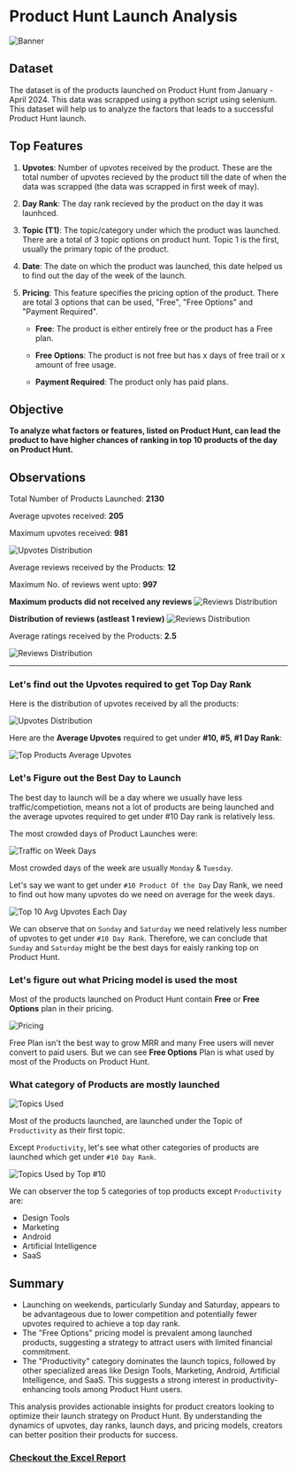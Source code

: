 # Product Hunt Launch Analysis

![Banner](/images/ph_banner.png)

## Dataset
The dataset is of the products launched on Product Hunt from January - April 2024. This data was scrapped using a python script using selenium. This dataset will help us to analyze the factors that leads to a successful Product Hunt launch.

## Top Features

1. **Upvotes**: Number of upvotes received by the product. These are the total number of upvotes recieved by the product till the date of when the data was scrapped (the data was scrapped in first week of may).

2. **Day Rank**: The day rank recieved by the product on the day it was launhced.

3. **Topic (T1)**: The topic/category under which the product was launched. There are a total of 3 topic options on product hunt. Topic 1 is the first, usually the primary topic of the product.

4. **Date**: The date on which the product was launched, this date helped us to find out the day of the week of the launch.

5. **Pricing**: This feature specifies the pricing option of the product. There are total 3 options that can be used, "Free", "Free Options" and "Payment Required".

    - **Free**: The product is either entirely free or the product has a Free plan.

    - **Free Options**: The product is not free but has x days of free trail or x amount of free usage.

    - **Payment Required**: The product only has paid plans.


## Objective

**To analyze what factors or features, listed on Product Hunt, can lead the product to have higher chances of ranking in top 10 products of the day on Product Hunt.**

## Observations

Total Number of Products Launched: **2130**

Average upvotes received: **205**

Maximum upvotes received: **981**

![Upvotes Distribution](/images/upvotes_hist.png)

Average reviews received by the Products: **12**

Maximum No. of reviews went upto: **997** 

**Maximum products did not received any reviews**
![Reviews Distribution](/images/reviews_dist.png)

**Distribution of reviews (astleast 1 review)**
![Reviews Distribution](/images/reviews_dist_10.png)


Average ratings received by the Products: **2.5**

![Reviews Distribution](/images/rating_dist.png)

---

### Let's find out the Upvotes required to get Top Day Rank

Here is the distribution of upvotes received by all the products:

![Upvotes Distribution](/images/upvotes_hist.png)

Here are the **Average Upvotes** required to get under **#10, #5, #1 Day Rank**:

![Top Products Average Upvotes](/images/avg_upvotes_top_dayrank.png)

### Let's Figure out the Best Day to Launch

The best day to launch will be a day where we usually have less traffic/competiotion, means not a lot of products are being launched and the average upvotes required to get under #10 Day rank is relatively less.

The most crowded days of Product Launches were:

![Traffic on Week Days](/images/launches_days.png)

Most crowded days of the week are usually `Monday` & `Tuesday`.

Let's say we want to get under `#10 Product Of the Day` Day Rank, we need to find out how many upvotes do we need on average for the week days.

![Top 10 Avg Upvotes Each Day](/images/avg_upvotes_each_day_top_10.png)

We can observe that on `Sunday` and `Saturday` we need relatively less number of upvotes to get under `#10 Day Rank`. Therefore, we can conclude that `Sunday` and `Saturday` might be the best days for eaisly ranking top on Product Hunt.

### Let's figure out what Pricing model is used the most

Most of the products launched on Product Hunt contain **Free** or **Free Options** plan in their pricing.

![Pricing](/images/pricing.png)

Free Plan isn't the best way to grow MRR and many Free users will never convert to paid users. But we can see **Free Options** Plan is what used by most of the Products on Product Hunt.

### What category of Products are mostly launched

![Topics Used](/images/topics_used.png)

Most of the products launched, are launched under the Topic of `Productivity` as their first topic.

Except `Productivity`, let's see what other categories of products are launched which get under `#10 Day Rank`.

![Topics Used by Top #10](/images/topic_top_10.png)

We can observer the top 5 categories of top products except `Productivity` are:
- Design Tools
- Marketing
- Android
- Artificial Intelligence
- SaaS

## Summary

- Launching on weekends, particularly Sunday and Saturday, appears to be advantageous due to lower competition and potentially fewer upvotes required to achieve a top day rank.
- The "Free Options" pricing model is prevalent among launched products, suggesting a strategy to attract users with limited financial commitment.
- The "Productivity" category dominates the launch topics, followed by other specialized areas like Design Tools, Marketing, Android, Artificial Intelligence, and SaaS. This suggests a strong interest in productivity-enhancing tools among Product Hunt users.

This analysis provides actionable insights for product creators looking to optimize their launch strategy on Product Hunt. By understanding the dynamics of upvotes, day ranks, launch days, and pricing models, creators can better position their products for success.

### [Checkout the Excel Report](https://1drv.ms/x/c/42733ca0d53e0690/EfvKx7cxeFdMuV30mbcxrpsB_yc0E7_JvPT6SqcdnHhSwA?e=FcTh1i&nav=MTVfe0RDRUM1Nzk1LTNCNTctNEQ0Qy05NEEyLTgwMjkxQzUwNkY2Mn0) 
